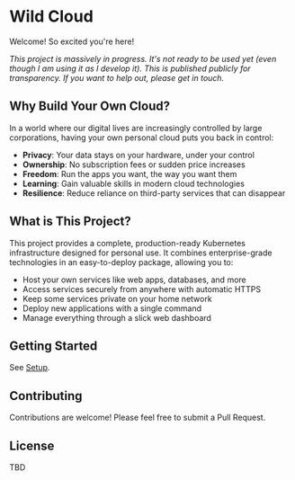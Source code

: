 # Wild Cloud

Welcome! So excited you're here!

_This project is massively in progress. It's not ready to be used yet (even though I am using it as I develop it). This is published publicly for transparency. If you want to help out, please get in touch._

## Why Build Your Own Cloud?

In a world where our digital lives are increasingly controlled by large corporations, having your own personal cloud puts you back in control:

- **Privacy**: Your data stays on your hardware, under your control
- **Ownership**: No subscription fees or sudden price increases
- **Freedom**: Run the apps you want, the way you want them
- **Learning**: Gain valuable skills in modern cloud technologies
- **Resilience**: Reduce reliance on third-party services that can disappear

## What is This Project?

This project provides a complete, production-ready Kubernetes infrastructure designed for personal use. It combines enterprise-grade technologies in an easy-to-deploy package, allowing you to:

- Host your own services like web apps, databases, and more
- Access services securely from anywhere with automatic HTTPS
- Keep some services private on your home network
- Deploy new applications with a single command
- Manage everything through a slick web dashboard

## Getting Started

See [Setup](./docs/SETUP.md).

## Contributing

Contributions are welcome! Please feel free to submit a Pull Request.

## License

TBD
